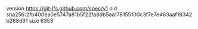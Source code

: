 version https://git-lfs.github.com/spec/v1
oid sha256:2fb400ea0e5747a81b5f22fa8db5aa178155100c3f7e7e463aaf18342b288d91
size 6353
